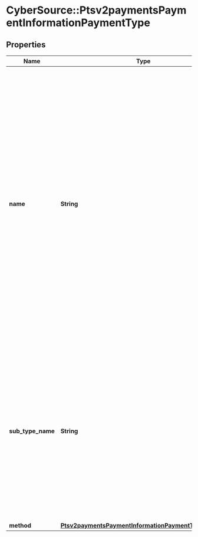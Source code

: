 # CyberSource::Ptsv2paymentsPaymentInformationPaymentType

## Properties
Name | Type | Description | Notes
------------ | ------------- | ------------- | -------------
**name** | **String** | A Payment Type is an agreed means for a payee to receive legal tender from a payer. The way one pays for a commercial financial transaction. Examples: Card, Bank Transfer, Digital, Direct Debit. Possible values: - &#x60;CARD&#x60; (use this for a PIN debit transaction) - &#x60;CHECK&#x60; (use this for all eCheck payment transactions - ECP Debit, ECP Follow-on Credit, ECP StandAlone Credit)  | [optional] 
**sub_type_name** | **String** | Detailed information about the Payment Type. Possible values: - &#x60;DEBIT&#x60;: Use this value to indicate a PIN debit transaction.  Examples: For Card, if Credit or Debit or PrePaid. For Bank Transfer, if Online Bank Transfer or Wire Transfers.  | [optional] 
**method** | [**Ptsv2paymentsPaymentInformationPaymentTypeMethod**](Ptsv2paymentsPaymentInformationPaymentTypeMethod.md) |  | [optional] 



